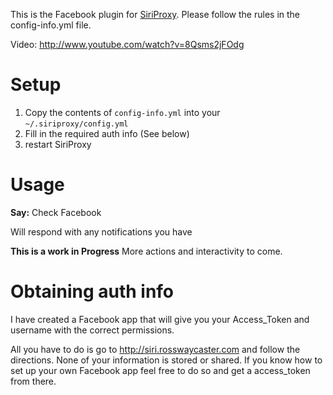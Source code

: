 This is the Facebook plugin for [SiriProxy](https://github.com/plamoni/SiriProxy). Please follow the rules in the config-info.yml file.

Video: http://www.youtube.com/watch?v=8Qsms2jFOdg

# Setup

1. Copy the contents of `config-info.yml` into your `~/.siriproxy/config.yml`
2. Fill in the required auth info (See below)
3. restart SiriProxy

# Usage
**Say:** Check Facebook

Will respond with any notifications you have

**This is a work in Progress**
More actions and interactivity to come.

# Obtaining auth info

I have created a Facebook app that will give you your Access_Token and username with the correct permissions.

All you have to do is go to http://siri.rosswaycaster.com and follow the directions. None of your information is stored or shared. If you know how to set up your own Facebook app feel free to do so and get a access_token from there.